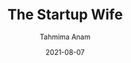 ---
title: "The Startup Wife"
author: "Tahmima Anam"
isbn: ""
rating: "3"
publisher: "Scribner"
pages: "304"
publishYear: "2021"
read: "2021"
language: "en"
date: "2021-08-07"
---